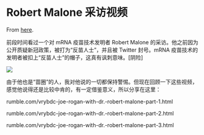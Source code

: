 # Robert Malone 采访视频

From [here](https://yinwang1.substack.com/p/robert-malone).

前段时间看过一个对 mRNA 疫苗技术发明者 Robert Malone 的采访。他之前因为公开质疑新冠政策，被打为“反苗人士”，并且被 Twitter 封号。mRNA 疫苗技术的发明者被扣上“反苗人士”的帽子，这真有讽刺意味。[阴险]

![](https://substackcdn.com/image/fetch/w_1456,c_limit,f_auto,q_auto:good,fl_progressive:steep/https%3A%2F%2Fbucketeer-e05bbc84-baa3-437e-9518-adb32be77984.s3.amazonaws.com%2Fpublic%2Fimages%2Ff4df562b-179e-4ccf-b8db-226d8369ff4d_1635x912.jpeg)

由于他也是“苗圈”的人，我对他说的一切都保持警惕。但现在回顾一下这些视频，感觉他说得还是比较中肯的，有一定借鉴意义，所以分享在这里：

rumble.com/vrybdc-joe-rogan-with-dr.-robert-malone-part-1.html

rumble.com/vrybdc-joe-rogan-with-dr.-robert-malone-part-2.html

rumble.com/vrybdc-joe-rogan-with-dr.-robert-malone-part-3.html

